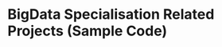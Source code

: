BigData Specialisation Related  Projects (Sample Code)
======================================================

 